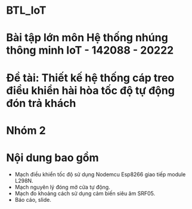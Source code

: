 # BTL_IoT

# Bài tập lớn môn Hệ thống nhúng thông minh IoT - 142088 - 20222
# Đề tài: Thiết kế hệ thống cáp treo điều khiển hài hòa tốc độ tự động đón trả khách
# Nhóm 2
# Nội dung bao gồm 
* Mạch điều khiển tốc độ sử dụng Nodemcu Esp8266 giao tiếp module L298N.
* Mạch nguyên lý đóng mở cửa tự động.
* Mạch đo khoảng cách sử dụng cảm biến siêu âm SRF05.
* Báo cáo, slide.
